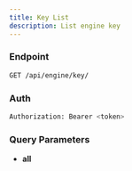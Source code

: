 ```yaml
---
title: Key List
description: List engine key
---
```


### Endpoint

```bash
GET /api/engine/key/
```

### Auth

```bash
Authorization: Bearer <token>
```

### Query Parameters

- **all**

